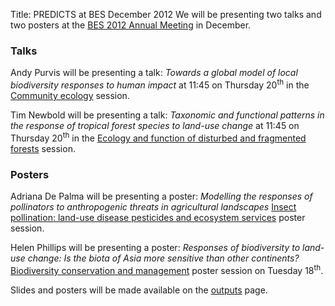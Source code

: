 Title: PREDICTS at BES December 2012
We will be presenting two talks and two posters at the
[BES 2012 Annual Meeting](http://www.britishecologicalsociety.org/meetings/current_future_meetings/sessions.php)
in December.

### Talks
Andy Purvis will be presenting a talk: *Towards a global model of local
biodiversity responses to human impact* at 11:45 on Thursday 20<sup>th</sup> in
the
[Community ecology](http://www.britishecologicalsociety.org/meetings/current_future_meetings/sessions.php?session=16&amp;type=oral&amp;date=2012-12-20)
session.

Tim Newbold will be presenting a talk: *Taxonomic and functional patterns in the
response of tropical forest species to land-use change* at 11:45 on Thursday
20<sup>th</sup> in the
[Ecology and function of disturbed and fragmented forests](http://www.britishecologicalsociety.org/meetings/current_future_meetings/sessions.php?session=48&amp;type=oral&amp;date=2012-12-18)
session.

### Posters
Adriana De Palma will be presenting a poster: *Modelling the responses of
pollinators to anthropogenic threats in agricultural landscapes*
[Insect pollination: land-use disease pesticides and ecosystem services](http://www.britishecologicalsociety.org/meetings/current_future_meetings/sessions.php?session=124&amp;type=poster)
poster session.

Helen Phillips will be presenting a poster: *Responses of biodiversity to
land-use change: Is the biota of Asia more sensitive than other continents?*
[Biodiversity conservation and management](http://www.britishecologicalsociety.org/meetings/current_future_meetings/sessions.php?session=13&amp;type=poster)
poster session on Tuesday 18<sup>th</sup>.

Slides and posters will be made available on the [outputs]({filename}/pages/outputs.md) page.
